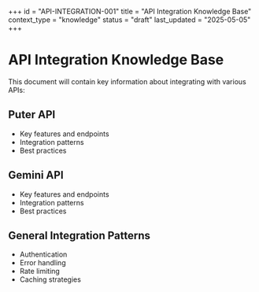 +++
id = "API-INTEGRATION-001"
title = "API Integration Knowledge Base"
context_type = "knowledge"
status = "draft"
last_updated = "2025-05-05"
+++

# API Integration Knowledge Base

This document will contain key information about integrating with various APIs:

## Puter API
- Key features and endpoints
- Integration patterns
- Best practices

## Gemini API
- Key features and endpoints
- Integration patterns
- Best practices

## General Integration Patterns
- Authentication
- Error handling
- Rate limiting
- Caching strategies